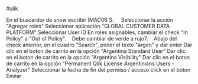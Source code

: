 #qlik 

En el buscardor de snow escribir IMAC06 S.    
Seleccionar la acción "Agregar roles"
Seleccionar aplicación "GLOBAL CUSTOMER DATA PLATFORM"
Seleccionar User ID
En roles asignables, cambiar el check "In Policy" a "Out of Policy".   
Debe cambiar de verde a rojo7.   
Abajo del check anterior, en el cuadro "Search", poner el texto "argen" y dar enter
Dar clic en el boton de carrito en la opción "Argentina Standard User"
Dar clic en el boton de carrito en la opción "Argentina Visibility"
Dar clic en el boton de carrito en la opción "Permanent Qlik License Argentinians Users - Analyzer"
Seleccionar la fecha de fin del permiso / acceso
click en el boton Enviar